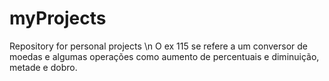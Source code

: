 # myProjects
Repository for personal projects
\n
O ex 115 se refere a um conversor de moedas e algumas operações como aumento de percentuais e diminuição, metade e dobro.
